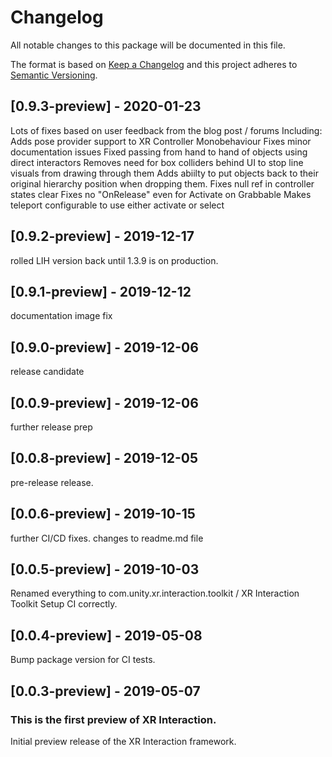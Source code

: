 # Changelog
All notable changes to this package will be documented in this file.

The format is based on [Keep a Changelog](http://keepachangelog.com/en/1.0.0/)
and this project adheres to [Semantic Versioning](http://semver.org/spec/v2.0.0.html).

## [0.9.3-preview] - 2020-01-23
Lots of fixes based on user feedback from the blog post / forums
Including:
Adds pose provider support to XR Controller Monobehaviour
Fixes minor documentation issues
Fixed passing from hand to hand of objects using direct interactors
Removes need for box colliders behind UI to stop line visuals from drawing through them
Adds abiilty to put objects back to their original hierarchy position when dropping them.
Fixes null ref in controller states clear
Fixes no "OnRelease" even for Activate on Grabbable
Makes teleport configurable to use either activate or select


## [0.9.2-preview] - 2019-12-17
rolled LIH version back until 1.3.9 is on production.

## [0.9.1-preview] - 2019-12-12
documentation image fix

## [0.9.0-preview] - 2019-12-06
release candidate

## [0.0.9-preview] - 2019-12-06

further release prep

## [0.0.8-preview] - 2019-12-05

pre-release release.

## [0.0.6-preview] - 2019-10-15

further CI/CD fixes.
changes to readme.md file

## [0.0.5-preview] - 2019-10-03

Renamed everything to com.unity.xr.interaction.toolkit / XR Interaction Toolkit
Setup CI correctly.

## [0.0.4-preview] - 2019-05-08

Bump package version for CI tests.

## [0.0.3-preview] - 2019-05-07

### This is the first preview of XR Interaction.

Initial preview release of the XR Interaction framework.
